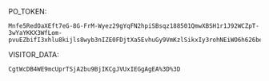 PO_TOKEN:
```
Mnfe5RedOaXEft7eG-8G-FrM-Wyez29gYqFN2hpiSBsqz188501QmwXBSH1r1J92WCZpT-3wYaYKKX3WfLom-pvuEZbifI3xhlu8kijls8wyb3nIZE0FDjtXa5EvhuGy9VmKzlSikxIy3rohNEiWO6h626beH5okHQ==
```
VISITOR_DATA:
```
CgtWcDB4WE9mcUprTSjA2bu9BjIKCgJVUxIEGgAgEA%3D%3D
```
